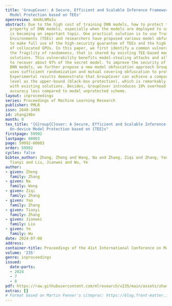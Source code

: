 ```yaml
---
title: 'GroupCover: A Secure, Efficient and Scalable Inference Framework for On-device
  Model Protection based on TEEs'
openreview: 4mU6LNMaIu
abstract: Due to the high cost of training DNN models, how to protect the intellectual
  property of DNN models, especially when the models are deployed to users’ devices,
  is becoming an important topic. One practical solution is to use Trusted Execution
  Environments (TEEs) and researchers have proposed various model obfuscation solutions
  to make full use of the high-security guarantee of TEEs and the high performance
  of collocated GPUs. In this paper, we first identify a common vulnerability, namely
  the fragility of randomness, that is shared by existing TEE-based model obfuscation
  solutions. This vulnerability benefits model-stealing attacks and allows the adversary
  to recover about 97% of the secret model. To improve the security of TEE-shielded
  DNN models, we further propose a new model obfuscation approach GroupCover, which
  uses sufficient randomization and mutual covering obfuscation to protect model weights.
  Experimental results demonstrate that GroupCover can achieve a comparable security
  level as the upper-bound (black-box protection), which is remarkably over 3x compared
  with existing solutions. Besides, GroupCover introduces 19% overhead and negligible
  accuracy loss compared to model unprotected scheme.
layout: inproceedings
series: Proceedings of Machine Learning Research
publisher: PMLR
issn: 2640-3498
id: zhang24bn
month: 0
tex_title: "{G}roup{C}over: A Secure, Efficient and Scalable Inference Framework for
  On-device Model Protection based on {TEE}s"
firstpage: 59992
lastpage: 60003
page: 59992-60003
order: 59992
cycles: false
bibtex_author: Zhang, Zheng and Wang, Na and Zhang, Ziqi and Zhang, Yao and Zhang,
  Tianyi and Liu, Jianwei and Wu, Ye
author:
- given: Zheng
  family: Zhang
- given: Na
  family: Wang
- given: Ziqi
  family: Zhang
- given: Yao
  family: Zhang
- given: Tianyi
  family: Zhang
- given: Jianwei
  family: Liu
- given: Ye
  family: Wu
date: 2024-07-08
address:
container-title: Proceedings of the 41st International Conference on Machine Learning
volume: '235'
genre: inproceedings
issued:
  date-parts:
  - 2024
  - 7
  - 8
pdf: https://raw.githubusercontent.com/mlresearch/v235/main/assets/zhang24bn/zhang24bn.pdf
extras: []
# Format based on Martin Fenner's citeproc: https://blog.front-matter.io/posts/citeproc-yaml-for-bibliographies/
---
```

